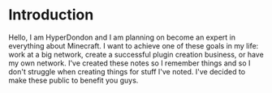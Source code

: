 # Introduction

Hello, I am HyperDondon and I am planning on become an expert in everything about Minecraft. I want to achieve one of these goals in my life: work at a big network, create a successful plugin creation business, or have my own network. I've created these notes so I remember things and so I don't struggle when creating things for stuff I've noted. I've decided to make these public to benefit you guys.